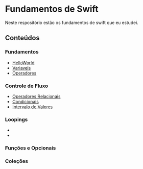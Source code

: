 # Fundamentos de Swift

Neste respositório estão os fundamentos de swift que eu estudei.


## Conteúdos 
### Fundamentos
- [HelloWorld](https://github.com/ArthurRCastilho/FundamentosSwift/blob/main/Fundamentos%20Swift.playground/Pages/HelloWorld.xcplaygroundpage/Contents.swift)<br>
- [Variaveis](https://github.com/ArthurRCastilho/FundamentosSwift/blob/main/Fundamentos%20Swift.playground/Pages/Variaveis.xcplaygroundpage/Contents.swift)<br>
- [Operadores](https://github.com/ArthurRCastilho/FundamentosSwift/blob/main/Fundamentos%20Swift.playground/Pages/OperadoresAritmeticos.xcplaygroundpage/Contents.swift)<br>

### Controle de Fluxo
- [Operadores Relacionais](https://github.com/ArthurRCastilho/FundamentosSwift/blob/main/Controle%20de%20Fluxo.playground/Pages/OperadoresRelacionais.xcplaygroundpage/Contents.swift)<br>
- [Condicionais](https://github.com/ArthurRCastilho/FundamentosSwift/blob/main/Controle%20de%20Fluxo.playground/Pages/Condicionais.xcplaygroundpage/Contents.swift)<br>
- [Intervalo de Valores](https://github.com/ArthurRCastilho/FundamentosSwift/blob/main/Controle%20de%20Fluxo.playground/Pages/IntervaloDeValores.xcplaygroundpage/Contents.swift)<br>

### Loopings
- []()<br>
- []()<br>

### Funções e Opcionais
### Coleções